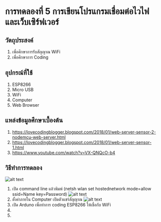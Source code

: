 # การทดลองที่ 5 การเขียนโปรแกรมเชื่อมต่อไวไฟและเว็บเซิร์ฟเวอร์

## วัตถุประสงค์
1. เพื่อศึกษาการรับสัญญาณ WiFi
2. เพื่อศึกษาการ Coding

## อุปกรณ์ที่ใช้
1. ESP8266
2. Micro USB
3. WiFi
4. Computer
5. Web Browser

## แหล่งข้อมูลศึกษาเบื้องต้น
1. https://lovecodingblogger.blogspot.com/2018/01/web-server-sensor-2-nodemcu-web-server.html
2. https://lovecodingblogger.blogspot.com/2018/01/web-server-sensor-1.html
3. https://www.youtube.com/watch?v=VX-QNQcO-b4

## วิธีทำการทดลอง
![alt text](https://cdn.discordapp.com/attachments/337849529179308033/823922152733540382/gjSOE6qIXgFuE-hf5rXb_IFxGX19ku9OLWzDXV7PYDX8zq3HWiBT_mAigS4qeeFBk4PJ9FDXfgYFujvkIxoh-b5m7WauMw.png)
1. เปิด command line แล้วพิมพ์ (netsh wlan set hostednetwork mode=allow ssid=Name key=Password)
![alt text]()
2. ตั้งค่าภายใน Computer เปิดตัวแชร์สัญญาณ
![alt text]()
3. เปิด Arduno เพื่อทำการ coding ESP8266 ให้เชื่อกับ WiFi 
4. 
5. 
